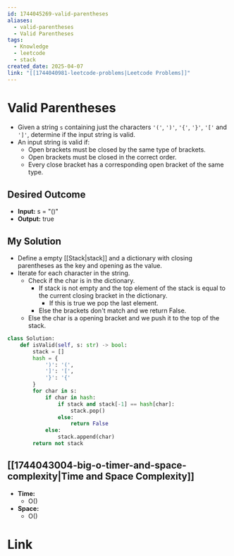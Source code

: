```yaml
---
id: 1744045269-valid-parentheses
aliases:
  - valid-parentheses
  - Valid Parentheses
tags:
  - Knowledge
  - leetcode
  - stack
created_date: 2025-04-07
link: "[[1744040981-leetcode-problems|Leetcode Problems]]"
---
```

# Valid Parentheses
- Given a string `s` containing just the characters `'('`, `')'`, `'{'`, `'}'`, `'['` and `']'`, determine if the input string is valid.
- An input string is valid if:
	- Open brackets must be closed by the same type of brackets.
	- Open brackets must be closed in the correct order.
	- Every close bracket has a corresponding open bracket of the same type.
## Desired Outcome
- **Input:** s = "()"
- **Output:** true
## My Solution
- Define a empty [[Stack|stack]] and a dictionary with closing parentheses as the key and opening as the value.
- Iterate for each character in the string.
	- Check if the char is in the dictionary.
		- If stack is not empty and the top element of the stack is equal to the current closing bracket in the dictionary.
			- If this is true we pop the last element.
		- Else the brackets don't match and we return False.
	- Else the char is a opening bracket and we push it to the top of the stack.

```python
class Solution:
    def isValid(self, s: str) -> bool:
        stack = []
        hash = {
            ')': '(',
            ']': '[',
            '}': '{'
        }
        for char in s:
            if char in hash:
                if stack and stack[-1] == hash[char]:
                    stack.pop()
                else:
                    return False
            else:
                stack.append(char)
        return not stack
```
## [[1744043004-big-o-timer-and-space-complexity|Time and Space Complexity]]
- **Time:**
	- O()
- **Space:**
	- O()
# Link
